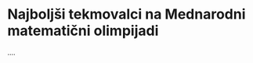 Najboljši tekmovalci na Mednarodni matematični olimpijadi
==========================================================

....